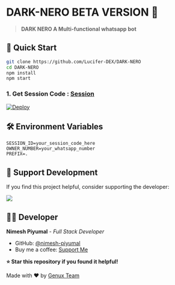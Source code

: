 # DARK-NERO BETA VERSION 🤖

> **DARK NERO A Multi-functional whatsapp bot**

## 🚀 Quick Start


```bash
git clone https://github.com/Lucifer-DEX/DARK-NERO
cd DARK-NERO
npm install
npm start
```

### 1. Get Session Code : [Session](https://session.genux.me/)

[![Deploy](https://www.herokucdn.com/deploy/button.svg)](https://heroku.com/deploy?template=https://github.com/Lucifer-DEX/DARK-NERO/)

## 🛠️ Environment Variables

```env
SESSION_ID=your_session_code_here
OWNER_NUMBER=your_whatsapp_number
PREFIX=.
```

## 💝 Support Development

If you find this project helpful, consider supporting the developer:

<a href="https://www.buymeacoffee.com/nimeshpiyumal"><img src="https://img.buymeacoffee.com/button-api/?text=Buy me a coffee&emoji=☕&slug=nimeshpiyumal&button_colour=FFDD00&font_colour=000000&font_family=Lato&outline_colour=000000&coffee_colour=ffffff" /></a>

## 👨‍💻 Developer

**Nimesh Piyumal** - *Full Stack Developer*
- GitHub: [@nimesh-piyumal](https://github.com/nimesh-piyumal)
- Buy me a coffee: [Support Me](https://www.buymeacoffee.com/nimeshpiyumal)



**⭐ Star this repository if you found it helpful!**

Made with ❤️ by [Genux Team](https://github.com/nimesh-piyumal)
